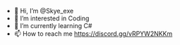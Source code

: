 - 👋 Hi, I’m @Skye_exe
- 👀 I’m interested in Coding
- 🌱 I’m currently learning C#
- 📫 How to reach me https://discord.gg/vRPYW2NKKm
